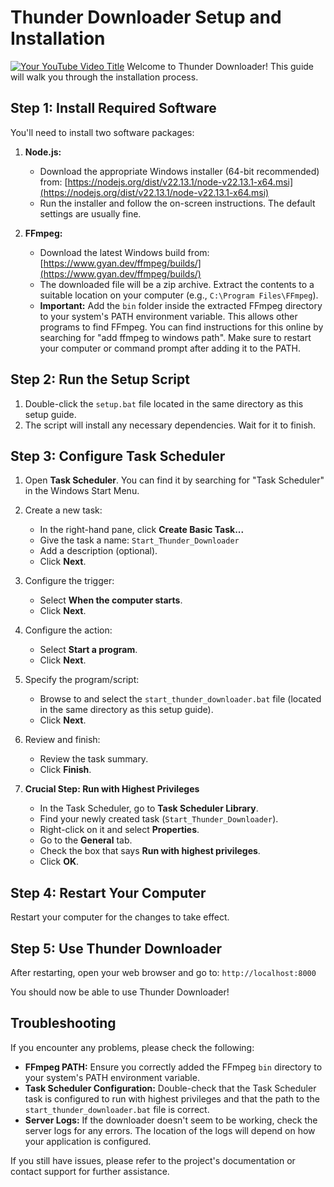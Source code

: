 # Thunder Downloader Setup and Installation

[![Your YouTube Video Title](your_youtube_video_link)](your_youtube_video_link)  Welcome to Thunder Downloader! This guide will walk you through the installation process.

## Step 1: Install Required Software

You'll need to install two software packages:

1. **Node.js:**
   - Download the appropriate Windows installer (64-bit recommended) from: [https://nodejs.org/dist/v22.13.1/node-v22.13.1-x64.msi](https://nodejs.org/dist/v22.13.1/node-v22.13.1-x64.msi)
   - Run the installer and follow the on-screen instructions. The default settings are usually fine.

2. **FFmpeg:**
   - Download the latest Windows build from: [https://www.gyan.dev/ffmpeg/builds/](https://www.gyan.dev/ffmpeg/builds/)
   - The downloaded file will be a zip archive. Extract the contents to a suitable location on your computer (e.g., `C:\Program Files\FFmpeg`).
   - **Important:** Add the `bin` folder inside the extracted FFmpeg directory to your system's PATH environment variable. This allows other programs to find FFmpeg. You can find instructions for this online by searching for "add ffmpeg to windows path". Make sure to restart your computer or command prompt after adding it to the PATH.

## Step 2: Run the Setup Script

1. Double-click the `setup.bat` file located in the same directory as this setup guide.
2. The script will install any necessary dependencies. Wait for it to finish.

## Step 3: Configure Task Scheduler

1. Open **Task Scheduler**. You can find it by searching for "Task Scheduler" in the Windows Start Menu.

2. Create a new task:
   - In the right-hand pane, click **Create Basic Task...**
   - Give the task a name: `Start_Thunder_Downloader`
   - Add a description (optional).
   - Click **Next**.

3. Configure the trigger:
   - Select **When the computer starts**.
   - Click **Next**.

4. Configure the action:
   - Select **Start a program**.
   - Click **Next**.

5. Specify the program/script:
   - Browse to and select the `start_thunder_downloader.bat` file (located in the same directory as this setup guide).
   - Click **Next**.

6. Review and finish:
   - Review the task summary.
   - Click **Finish**.

7. **Crucial Step: Run with Highest Privileges**
   - In the Task Scheduler, go to **Task Scheduler Library**.
   - Find your newly created task (`Start_Thunder_Downloader`).
   - Right-click on it and select **Properties**.
   - Go to the **General** tab.
   - Check the box that says **Run with highest privileges**.
   - Click **OK**.

## Step 4: Restart Your Computer

Restart your computer for the changes to take effect.

## Step 5: Use Thunder Downloader

After restarting, open your web browser and go to: `http://localhost:8000`

You should now be able to use Thunder Downloader!

## Troubleshooting

If you encounter any problems, please check the following:

* **FFmpeg PATH:** Ensure you correctly added the FFmpeg `bin` directory to your system's PATH environment variable.
* **Task Scheduler Configuration:** Double-check that the Task Scheduler task is configured to run with highest privileges and that the path to the `start_thunder_downloader.bat` file is correct.
* **Server Logs:** If the downloader doesn't seem to be working, check the server logs for any errors. The location of the logs will depend on how your application is configured.

If you still have issues, please refer to the project's documentation or contact support for further assistance.
